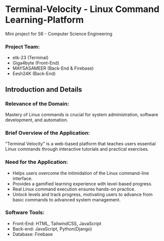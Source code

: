# Terminal-Velocity - Linux Command Learning-Platform
Mini project for S6 - Computer Science Engineering

### Project Team:
 - etk-23 (Terminal)
 - Giga4byte (Front-End)
 - MAYSASAMEER (Back-End & Firebase)
 - Eesh24K (Back-End)


## Introduction and Details

### Relevance of the Domain:  
Mastery of Linux commands is crucial for system administration, software development, and automation.

### Brief Overview of the Application: 
"Terminal Velocity" is a web-based platform that teaches users essential Linux commands through interactive tutorials and practical exercises.

### Need for the Application: 
 - Helps users overcome the intimidation of the Linux command-line interface.
 - Provides a gamified learning experience with level-based progress.
 - Real Linux command execution ensures hands-on practice.
 - Unlock levels and track progress, motivating users to advance from basic commands to advanced system management.

### Software Tools:
 - Front-End: HTML, TailwindCSS, JavaScript
 - Back-end: JavaScript, Python(Django)
 - Database: Firebase
